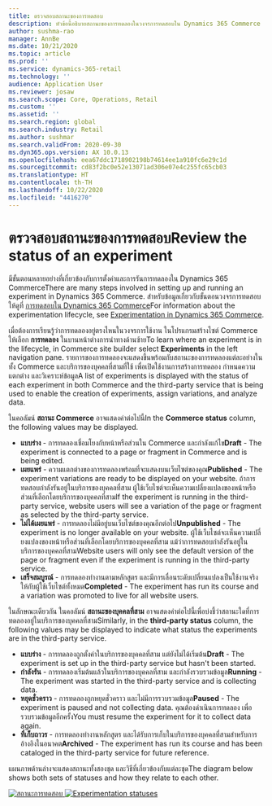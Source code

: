 ```yaml
---
title: ตรวจสอบสถานะของการทดสอบ
description: หัวข้อนี้อธิบายสถานะของการทดลองในวงจรการทดสอบใน Dynamics 365 Commerce
author: sushma-rao
manager: AnnBe
ms.date: 10/21/2020
ms.topic: article
ms.prod: ''
ms.service: dynamics-365-retail
ms.technology: ''
audience: Application User
ms.reviewer: josaw
ms.search.scope: Core, Operations, Retail
ms.custom: ''
ms.assetid: ''
ms.search.region: global
ms.search.industry: Retail
ms.author: sushmar
ms.search.validFrom: 2020-09-30
ms.dyn365.ops.version: AX 10.0.13
ms.openlocfilehash: eea67ddc1718902198b74614ee1a910fc6e29c1d
ms.sourcegitcommit: cd83f2bc0e52e13071ad306e07e4c255fc65cb03
ms.translationtype: HT
ms.contentlocale: th-TH
ms.lasthandoff: 10/22/2020
ms.locfileid: "4416270"
---
```

# <a name="review-the-status-of-an-experiment"></a><span data-ttu-id="32118-103">ตรวจสอบสถานะของการทดสอบ</span><span class="sxs-lookup"><span data-stu-id="32118-103">Review the status of an experiment</span></span>
<span data-ttu-id="32118-104">มีขั้นตอนหลายอย่างที่เกี่ยวข้องกับการตั้งค่าและการรันการทดลองใน Dynamics 365 Commerce</span><span class="sxs-lookup"><span data-stu-id="32118-104">There are many steps involved in setting up and running an experiment in Dynamics 365 Commerce.</span></span> <span data-ttu-id="32118-105">สำหรับข้อมูลเกี่ยวกับขั้นตอนวงจรการทดสอบ ให้ดูที่ [การทดสอบใน Dynamics 365 Commerce](experimentation-overview.md)</span><span class="sxs-lookup"><span data-stu-id="32118-105">For information about the experimentation lifecycle, see [Experimentation in Dynamics 365 Commerce](experimentation-overview.md).</span></span>

<span data-ttu-id="32118-106">เมื่อต้องการเรียนรู้ว่าการทดลองอยู่ตรงไหนในวงจรการใช้งาน ในโปรแกรมสร้างไซต์ Commerce ให้เลือก **การทดลอง** ในบานหน้าต่างการนำทางด้านซ้าย</span><span class="sxs-lookup"><span data-stu-id="32118-106">To learn where an experiment is in the lifecycle, in Commerce site builder select **Experiments** in the left navigation pane.</span></span> <span data-ttu-id="32118-107">รายการของการทดลองจะแสดงขึ้นพร้อมกับสถานะของการทดลองแต่ละอย่างในทั้ง Commerce และบริการของบุคคลที่สามที่ใช้ เพื่อเปิดใช้งานการสร้างการทดลอง กำหนดความแตกต่าง และวิเคราะห์ข้อมูล</span><span class="sxs-lookup"><span data-stu-id="32118-107">A list of experiments is displayed with the status of each experiment in both Commerce and the third-party service that is being used to enable the creation of experiments, assign variations, and analyze data.</span></span>

<span data-ttu-id="32118-108">ในคอลัมน์ **สถานะ Commerce** อาจแสดงค่าต่อไปนี้</span><span class="sxs-lookup"><span data-stu-id="32118-108">In the **Commerce status** column, the following values may be displayed.</span></span> 
- <span data-ttu-id="32118-109">**แบบร่าง** - การทดลองเชื่อมโยงกับหน้าหรือส่วนใน Commerce และกำลังแก้ไข</span><span class="sxs-lookup"><span data-stu-id="32118-109">**Draft** - The experiment is connected to a page or fragment in Commerce and is being edited.</span></span>
- <span data-ttu-id="32118-110">**เผยแพร่** - ความแตกต่างของการทดลองพร้อมที่จะแสดงบนเว็บไซต์ของคุณ</span><span class="sxs-lookup"><span data-stu-id="32118-110">**Published** - The experiment variations are ready to be displayed on your website.</span></span> <span data-ttu-id="32118-111">ถ้าการทดสอบกำลังรันอยู่ในบริการของบุคคลที่สาม ผู้ใช้เว็บไซต์จะเห็นความเปลี่ยงแปลงของหน้าหรือส่วนที่เลือกโดยบริการของบุคคลที่สาม</span><span class="sxs-lookup"><span data-stu-id="32118-111">If the experiment is running in the third-party service, website users will see a variation of the page or fragment as selected by the third-party service.</span></span>
- <span data-ttu-id="32118-112">**ไม่ได้เผยแพร่** - การทดลองไม่มีอยู่บนเว็บไซต์ของคุณอีกต่อไป</span><span class="sxs-lookup"><span data-stu-id="32118-112">**Unpublished** - The experiment is no longer available on your website.</span></span> <span data-ttu-id="32118-113">ผู้ใช้เว็บไซต์จะเห็นความเปลี่ยงแปลงของหน้าหรือส่วนที่เลือกโดยบริการของบุคคลที่สาม แม้ว่าการทดสอบกำลังรันอยู่ในบริการของบุคคลที่สาม</span><span class="sxs-lookup"><span data-stu-id="32118-113">Website users will only see the default version of the page or fragment even if the experiment is running in the third-party service.</span></span>
- <span data-ttu-id="32118-114">**เสร็จสมบูรณ์** - การทดลองทำงานตามหลักสูตร และมีการเลื่อนระดับเปลี่ยนแปลงเป็นใช้งานจริงให้กับผู้ใช้เว็บไซต์ทั้งหมด</span><span class="sxs-lookup"><span data-stu-id="32118-114">**Completed** - The experiment has run its course and a variation was promoted to live for all website users.</span></span>

<span data-ttu-id="32118-115">ในลักษณะเดียวกัน ในคอลัมน์ **สถานะของบุคคลที่สาม** อาจแสดงค่าต่อไปนี้เพื่อบ่งชี้ว่าสถานะใดที่การทดลองอยู่ในบริการของบุคคลที่สาม</span><span class="sxs-lookup"><span data-stu-id="32118-115">Similarly, in the **third-party status** column, the following values may be displayed to indicate what status the experiments are in the third-party service.</span></span>
- <span data-ttu-id="32118-116">**แบบร่าง** - การทดลองถูกตั้งค่าในบริการของบุคคลที่สาม แต่ยังไม่ได้เริ่มต้น</span><span class="sxs-lookup"><span data-stu-id="32118-116">**Draft** - The experiment is set up in the third-party service but hasn't been started.</span></span>
- <span data-ttu-id="32118-117">**กำลังรัน** - การทดลองเริ่มต้นแล้วในบริการของบุคคลที่สาม และกำลังรวบรวมข้อมูล</span><span class="sxs-lookup"><span data-stu-id="32118-117">**Running** - The experiment was started in the third-party service and is collecting data.</span></span>
- <span data-ttu-id="32118-118">**หยุดชั่วคราว** - การทดลองถูกหยุดชั่วคราว และไม่มีการรวบรวมข้อมูล</span><span class="sxs-lookup"><span data-stu-id="32118-118">**Paused** - The experiment is paused and not collecting data.</span></span> <span data-ttu-id="32118-119">คุณต้องดำเนินการทดลอง เพื่อรวบรวมข้อมูลอีกครั้ง</span><span class="sxs-lookup"><span data-stu-id="32118-119">You must resume the experiment for it to collect data again.</span></span>
- <span data-ttu-id="32118-120">**ที่เก็บถาวร** - การทดลองทำงานหลักสูตร และได้รับการเก็บในบริการของบุคคลที่สามสำหรับการอ้างอิงในอนาคต</span><span class="sxs-lookup"><span data-stu-id="32118-120">**Archived** - The experiment has run its course and has been cataloged in the third-party service for future reference.</span></span>

<span data-ttu-id="32118-121">แผนภาพด้านล่างจะแสดงสถานะทั้งสองชุด และวิธีที่เกี่ยวข้องกับแต่ละชุด</span><span class="sxs-lookup"><span data-stu-id="32118-121">The diagram below shows both sets of statuses and how they relate to each other.</span></span>

<span data-ttu-id="32118-122">[ ![สถานะการทดสอบ](./media/experimentation_statuses.svg) ](./media/experimentation_statuses.svg#lightbox)</span><span class="sxs-lookup"><span data-stu-id="32118-122">[ ![Experimentation statuses](./media/experimentation_statuses.svg) ](./media/experimentation_statuses.svg#lightbox)</span></span>
